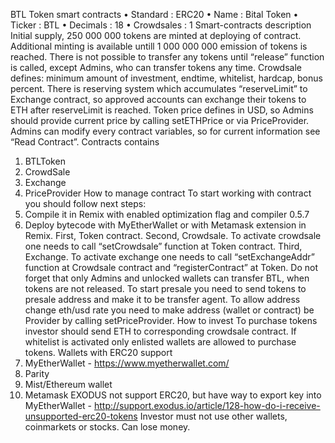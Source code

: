 BTL Token smart contracts
•	Standard : ERC20
•	Name : Bital Token
•	Ticker : BTL
•	Decimals : 18
•	Crowdsales : 1
Smart-contracts description
Initial supply, 250 000 000 tokens are minted at deploying of contract. Additional minting is available untill 1 000 000 000 emission of tokens is reached.
There is not possible to transfer any tokens until “release” function is called, except Admins, who can transfer tokens any time.
Crowdsale defines: minimum amount of investment, endtime, whitelist, hardcap, bonus percent. There is reserving system which accumulates “reserveLimit” to Exchange contract, so approved accounts can exchange their tokens to ETH after reserveLimit is reached.
Token price defines in USD, so Admins should provide current price by calling setETHPrice or via PriceProvider.
Admins can modify every contract variables, so for current information see “Read Contract”.
Contracts contains
1.	BTLToken
2.	CrowdSale
3.	Exchange
4.	PriceProvider
How to manage contract
To start working with contract you should follow next steps:
1.	Compile it in Remix with enabled optimization flag and compiler 0.5.7
2.	Deploy bytecode with MyEtherWallet or with Metamask extension in Remix.
First, Token contract.
Second, Crowdsale. To activate crowdsale one needs to call “setCrowdsale” function at Token contract.
Third, Exchange. To activate exchange one needs to call “setExchangeAddr” function at Crowdsale contract and “registerContract” at Token.
Do not forget that only Admins and unlocked wallets can transfer BTL, when tokens are not released. To start presale you need to send tokens to presale address and make it to be transfer agent.
To allow address change eth/usd rate you need to make address (wallet or contract) be Provider by calling setPriceProvider.
How to invest
To purchase tokens investor should send ETH to corresponding crowdsale contract. If whitelist is activated only enlisted wallets are allowed to purchase tokens.
Wallets with ERC20 support
1.	MyEtherWallet - https://www.myetherwallet.com/
2.	Parity
3.	Mist/Ethereum wallet
4.	Metamask
EXODUS not support ERC20, but have way to export key into MyEtherWallet - http://support.exodus.io/article/128-how-do-i-receive-unsupported-erc20-tokens
Investor must not use other wallets, coinmarkets or stocks. Can lose money.
